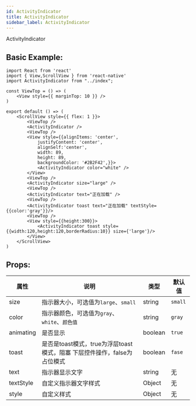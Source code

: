 ```yaml
---
id: ActivityIndicator
title: ActivityIndicator
sidebar_label: ActivityIndicator
---
```


ActivityIndicator

## Basic Example:

```SnackPlayer name=activity-indicator-simple
import React from 'react'
import { View,ScrollView } from 'react-native'
import ActivityIndicator from "../index";

const ViewTop = () => (
    <View style={{ marginTop: 10 }} />
)

export default () => (
    <ScrollView style={{ flex: 1 }}>
        <ViewTop />
        <ActivityIndicator />
        <ViewTop />
        <View style={{alignItems: 'center',
            justifyContent: 'center',
            alignSelf:'center',
            width: 89,
            height: 89,
            backgroundColor: '#2B2F42',}}>
            <ActivityIndicator color="white" />
        </View>
        <ViewTop />
        <ActivityIndicator size="large" />
        <ViewTop />
        <ActivityIndicator text="正在加载" />
        <ViewTop />
        <ActivityIndicator toast text="正在加载" textStyle={{color:'gray'}}/>
        <ViewTop />
        <View style={{height:300}}>
            <ActivityIndicator toast style={{width:120,height:120,borderRadius:10}} size={'large'}/>
        </View>
    </ScrollView>
)
```

## Props:

属性 | 说明 | 类型 | 默认值
----|-----|------|------
| size    | 指示器大小，可选值为`large`、`small` | string | `small`|
| color    | 指示器颜色，可选值为`gray`、`white`、`颜色值` | string | `gray`|
| animating | 是否显示 | boolean | `true`|
| toast  | 是否是toast模式，true为浮层toast模式，阻塞  下层控件操作，false为占位模式 | boolean | `fase`|
| text   | 指示器显示文字  | string |    无  |
| textStyle    | 自定义指示器文字样式 |   Object  | 无 |
| style    | 自定义样式 |   Object  | 无 |